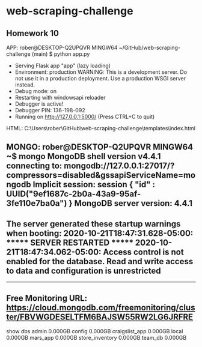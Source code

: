 # web-scraping-challenge
## Homework 10
APP: 
rober@DESKTOP-Q2UPQVR MINGW64 ~/GitHub/web-scraping-challenge (main)
$ python app.py
 * Serving Flask app "app" (lazy loading)
 * Environment: production
   WARNING: This is a development server. Do not use it in a production deployment.
   Use a production WSGI server instead.
 * Debug mode: on
 * Restarting with windowsapi reloader
 * Debugger is active!
 * Debugger PIN: 136-198-092
 * Running on http://127.0.0.1:5000/ (Press CTRL+C to quit)

HTML: 
C:\Users\rober\GitHub\web-scraping-challenge\templates\index.html

MONGO: 
rober@DESKTOP-Q2UPQVR MINGW64 ~$ mongo
MongoDB shell version v4.4.1
connecting to: mongodb://127.0.0.1:27017/?compressors=disabled&gssapiServiceName=mongodb
Implicit session: session { "id" : UUID("9ef1687c-2b0a-43a9-95af-3fe110e7ba0a") }
MongoDB server version: 4.4.1
---
The server generated these startup warnings when booting:
        2020-10-21T18:47:31.628-05:00: ***** SERVER RESTARTED *****
        2020-10-21T18:47:34.062-05:00: Access control is not enabled for the database. Read and write access to data and configuration is unrestricted
---
---
Free Monitoring URL:
https://cloud.mongodb.com/freemonitoring/cluster/FBVWGDESELTFM6BAJSW55RW2LG6JRFRE
---
show dbs
admin            0.000GB
config           0.000GB
craigslist_app   0.000GB
local            0.000GB
mars_app         0.000GB
store_inventory  0.000GB
team_db          0.000GB
>
